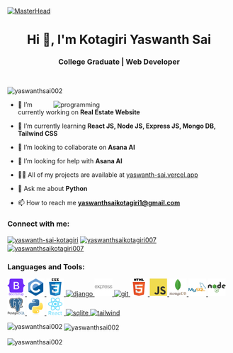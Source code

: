 [![MasterHead](https://github.com/yaswanthsai002/yaswanthsai002/assets/57896227/de6fdeaf-3dc7-449a-8e7b-5f54691bb00a)](https://yaswanth-sai.vercel.app/)

<h1 align="center">Hi 👋, I'm Kotagiri Yaswanth Sai</h1>
<h3 align="center">College Graduate | Web Developer</h3>

<br />

<p align="left"> <img src="https://komarev.com/ghpvc/?username=yaswanthsai002&label=Profile%20views&color=0e75b6&style=flat" alt="yaswanthsai002" /> </p>

<img align="right" src="https://github.com/yaswanthsai002/yaswanthsai002/assets/57896227/a3947cb6-e655-41dc-8120-f9eced0a9d7e" width="400" alt="programming" />

- 🔭 I’m currently working on **Real Estate Website**

- 🌱 I’m currently learning **React JS, Node JS, Express JS, Mongo DB, Tailwind CSS**

- 👯 I’m looking to collaborate on **Asana AI**

- 🤝 I’m looking for help with **Asana AI**

- 👨‍💻 All of my projects are available at [yaswanth-sai.vercel.app](yaswanth-sai.vercel.app)

- 💬 Ask me about **Python**

- 📫 How to reach me **yaswanthsaikotagiri1@gmail.com**

<h3 align="left">Connect with me:</h3>
<p align="left">
<a href="https://linkedin.com/in/yaswanth-sai-kotagiri" target="blank"><img align="center" src="https://raw.githubusercontent.com/rahuldkjain/github-profile-readme-generator/master/src/images/icons/Social/linked-in-alt.svg" alt="yaswanth-sai-kotagiri" height="30" width="40" /></a>
<a href="https://fb.com/yaswanthsaikotagiri007" target="blank"><img align="center" src="https://raw.githubusercontent.com/rahuldkjain/github-profile-readme-generator/master/src/images/icons/Social/facebook.svg" alt="yaswanthsaikotagiri007" height="30" width="40" /></a>
<a href="https://instagram.com/yaswanthsaikotagiri007" target="blank"><img align="center" src="https://raw.githubusercontent.com/rahuldkjain/github-profile-readme-generator/master/src/images/icons/Social/instagram.svg" alt="yaswanthsaikotagiri007" height="30" width="40" /></a>
</p>

<h3 align="left">Languages and Tools:</h3>
<p align="left"> <a href="https://getbootstrap.com" target="_blank" rel="noreferrer"> <img src="https://raw.githubusercontent.com/devicons/devicon/master/icons/bootstrap/bootstrap-plain-wordmark.svg" alt="bootstrap" width="40" height="40"/> </a> <a href="https://www.cprogramming.com/" target="_blank" rel="noreferrer"> <img src="https://raw.githubusercontent.com/devicons/devicon/master/icons/c/c-original.svg" alt="c" width="40" height="40"/> </a> <a href="https://www.w3schools.com/css/" target="_blank" rel="noreferrer"> <img src="https://raw.githubusercontent.com/devicons/devicon/master/icons/css3/css3-original-wordmark.svg" alt="css3" width="40" height="40"/> </a> <a href="https://www.djangoproject.com/" target="_blank" rel="noreferrer"> <img src="https://cdn.worldvectorlogo.com/logos/django.svg" alt="django" width="40" height="40"/> </a> <a href="https://expressjs.com" target="_blank" rel="noreferrer"> <img src="https://raw.githubusercontent.com/devicons/devicon/master/icons/express/express-original-wordmark.svg" alt="express" width="40" height="40"/> </a> <a href="https://git-scm.com/" target="_blank" rel="noreferrer"> <img src="https://www.vectorlogo.zone/logos/git-scm/git-scm-icon.svg" alt="git" width="40" height="40"/> </a> <a href="https://www.w3.org/html/" target="_blank" rel="noreferrer"> <img src="https://raw.githubusercontent.com/devicons/devicon/master/icons/html5/html5-original-wordmark.svg" alt="html5" width="40" height="40"/> </a> <a href="https://developer.mozilla.org/en-US/docs/Web/JavaScript" target="_blank" rel="noreferrer"> <img src="https://raw.githubusercontent.com/devicons/devicon/master/icons/javascript/javascript-original.svg" alt="javascript" width="40" height="40"/> </a> <a href="https://www.mongodb.com/" target="_blank" rel="noreferrer"> <img src="https://raw.githubusercontent.com/devicons/devicon/master/icons/mongodb/mongodb-original-wordmark.svg" alt="mongodb" width="40" height="40"/> </a> <a href="https://www.mysql.com/" target="_blank" rel="noreferrer"> <img src="https://raw.githubusercontent.com/devicons/devicon/master/icons/mysql/mysql-original-wordmark.svg" alt="mysql" width="40" height="40"/> </a> <a href="https://nodejs.org" target="_blank" rel="noreferrer"> <img src="https://raw.githubusercontent.com/devicons/devicon/master/icons/nodejs/nodejs-original-wordmark.svg" alt="nodejs" width="40" height="40"/> </a> <a href="https://www.postgresql.org" target="_blank" rel="noreferrer"> <img src="https://raw.githubusercontent.com/devicons/devicon/master/icons/postgresql/postgresql-original-wordmark.svg" alt="postgresql" width="40" height="40"/> </a> <a href="https://www.python.org" target="_blank" rel="noreferrer"> <img src="https://raw.githubusercontent.com/devicons/devicon/master/icons/python/python-original.svg" alt="python" width="40" height="40"/> </a> <a href="https://reactjs.org/" target="_blank" rel="noreferrer"> <img src="https://raw.githubusercontent.com/devicons/devicon/master/icons/react/react-original-wordmark.svg" alt="react" width="40" height="40"/> </a> <a href="https://www.sqlite.org/" target="_blank" rel="noreferrer"> <img src="https://www.vectorlogo.zone/logos/sqlite/sqlite-icon.svg" alt="sqlite" width="40" height="40"/> </a> <a href="https://tailwindcss.com/" target="_blank" rel="noreferrer"> <img src="https://www.vectorlogo.zone/logos/tailwindcss/tailwindcss-icon.svg" alt="tailwind" width="40" height="40"/> </a> </p>

<p><img align="left" src="https://github-readme-stats.vercel.app/api/top-langs?username=yaswanthsai002&show_icons=true&locale=en&layout=compact" alt="yaswanthsai002" /></p>

<p>&nbsp;<img align="center" src="https://github-readme-stats.vercel.app/api?username=yaswanthsai002&show_icons=true&locale=en" alt="yaswanthsai002" /></p>

<p><img align="center" src="https://github-readme-streak-stats.herokuapp.com/?user=yaswanthsai002&" alt="yaswanthsai002" /></p>
